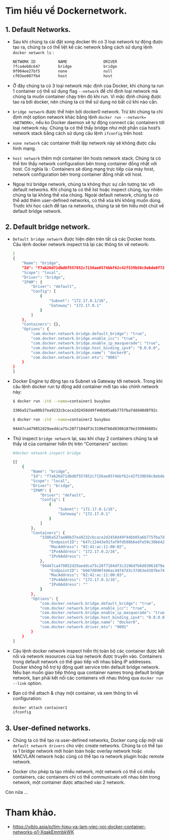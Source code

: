 # Tìm hiểu về Dockernetwork.

## 1. Default Networks.

- Sau khi chúng ta cài đặt xong docker thì có 3 loại network tự động được tạo ra, chúng ta có thể liệt kê các network bằng cách sử dụng lệnh `docker network ls` :

    ```sh
    NETWORK ID          NAME                DRIVER
    7fca4eb8c647        bridge              bridge
    9f904ee27bf5        none                null
    cf03ee007fb4        host                host
    ```

- Ở đây chúng ta có 3 loại network mặc định của Docker, khi chúng ta run 1 container có thể sử dụng flag `--network` để chỉ định loại network mà chúng ta muốn container chạy trên đó khi run. Vì mặc định chúng được tao ra bởi docker, nên chúng ta có thể sử dụng nó bất cứ khi nào cần.

- `bridge network` được thể hiện bởi docker0 network. Trừ khi chúng ta chỉ định một option network khác bằng lệnh `docker run --network=<NETWORK>`, nếu ko Docker daemon sẽ tự động connect các containers tới loại network này. Chúng ta có thể thấy bridge như một phần của host’s network stack bằng cách sử dụng câu lệnh `ifconfig` trên host:

- `none network` các container thiết lập network này sẽ không được cấu hình mạng.

- `host network` thêm một container lên hosts network stack. Chúng ta có thể tìm thấy network configuration bên trong container đồng nhất với host. Có nghĩa là : Containers sẽ dùng mạng trực tiếp của máy host, network configuration bên trong container đồng nhất với host.

- Ngoại trừ bridge network, chúng ta không thực sự cần tương tác với default networks. Khi chúng ta có thể list hoặc inspect chúng, tuy nhiên chúng ta lại không thể xóa chúng. Ngoài default network, chúng ta có thể add thêm user-defined networks, có thể xóa khi không muốn dùng. Trước khi học cách để tạo ra networks, chúng ta sẽ tìm hiểu một chút về default bridge network.

## 2. Default bridge network.

- `Default bridge network` được hiện diện trên tất cả các Docker hosts. Câu lệnh docker network inspect trả lại các thông tin về network:

    ```sh
    [
    {
        "Name": "bridge",
        "Id": "f7ab26d71dbd6f557852c7156ae0574bbf62c42f539b50c8ebde0f728a253b6f",
        "Scope": "local",
        "Driver": "bridge",
        "IPAM": {
            "Driver": "default",
            "Config": [
                {
                    "Subnet": "172.17.0.1/16",
                    "Gateway": "172.17.0.1"
                }
            ]
        },
        "Containers": {},
        "Options": {
            "com.docker.network.bridge.default_bridge": "true",
            "com.docker.network.bridge.enable_icc": "true",
            "com.docker.network.bridge.enable_ip_masquerade": "true",
            "com.docker.network.bridge.host_binding_ipv4": "0.0.0.0",
            "com.docker.network.bridge.name": "docker0",
            "com.docker.network.driver.mtu": "9001"
        }
    }
    ]
    ```

- Docker Engine tự động tạo ra Subnet và Gateway tới network. Trong khi câu lệnh docker run tự động add container mới tạo vào chính network này: 

    ```sh
    $ docker run -itd --name=container1 busybox

    3386a527aa08b37ea9232cbcace2d2458d49f44bb05a6b775fba7ddd40d8f92c

    $ docker run -itd --name=container2 busybox

    94447ca479852d29aeddca75c28f7104df3c3196d7b6d83061879e339946805c
    ```

- Thử inspect `bridge network` lại, sau khi chạy 2 containers chúng ta sẽ thấy id của container hiển thị trên “Containers” section:

    ```sh
    #docker network inspect bridge

    {[
        {
            "Name": "bridge",
            "Id": "f7ab26d71dbd6f557852c7156ae0574bbf62c42f539b50c8ebde0f728a253b6f",
            "Scope": "local",
            "Driver": "bridge",
            "IPAM": {
                "Driver": "default",
                "Config": [
                    {
                        "Subnet": "172.17.0.1/16",
                        "Gateway": "172.17.0.1"
                    }
                ]
            },
            "Containers": {
                "3386a527aa08b37ea9232cbcace2d2458d49f44bb05a6b775fba7ddd40d8f92c": {
                    "EndpointID": "647c12443e91faf0fd508b6edfe59c30b642abb60dfab890b4bdccee38750bc1",
                    "MacAddress": "02:42:ac:11:00:02",
                    "IPv4Address": "172.17.0.2/16",
                    "IPv6Address": ""
                },
                "94447ca479852d29aeddca75c28f7104df3c3196d7b6d83061879e339946805c": {
                    "EndpointID": "b047d090f446ac49747d3c37d63e4307be745876db7f0ceef7b311cbba615f48",
                    "MacAddress": "02:42:ac:11:00:03",
                    "IPv4Address": "172.17.0.3/16",
                    "IPv6Address": ""
                }
            },
            "Options": {
                "com.docker.network.bridge.default_bridge": "true",
                "com.docker.network.bridge.enable_icc": "true",
                "com.docker.network.bridge.enable_ip_masquerade": "true",
                "com.docker.network.bridge.host_binding_ipv4": "0.0.0.0",
                "com.docker.network.bridge.name": "docker0",
                "com.docker.network.driver.mtu": "9001"
            }
        }
    ]
    ```

- Câu lệnh docker network inspect hiển thị toàn bộ các container được kết nối và network resources của loại network được truyền vào. Containers trong default network có thể giao tiếp với nhau bằng IP addresses. Docker không hỗ trợ tự động quét service trên default bridge network. Nếu bạn muốn giao tiếp thông qua container names trong default bridge network, bạn phải kết nối các containers với nhau thông qua `docker run --link` option.

- Bạn có thể attach & chạy một container, và xem thông tin về configuration:

    ```sh
    docker attach container1
    ifconfig
    ```

## 3. User-defined networks.

- Chúng ta có thể tạo ra user-defined networks, Docker cung cấp một vài `default network drivers` cho việc create networks. Chúng ta có thể tạo ra 1 bridge network mới hoàn toàn hoặc overlay network hoặc MACVLAN network hoặc cũng có thể tạo ra network plugin hoặc remote network.

- Docker cho phép ta tạo nhiều network, một network có thể có nhiều containers, các containers chỉ có thể communicate với nhau bên trong network, một container được attached vào 2 network.


Còn nữa ...


# Tham khảo.

- https://viblo.asia/p/tim-hieu-va-lam-viec-voi-docker-container-networks-p1-XqakEmmbkWK